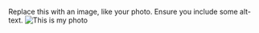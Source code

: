 Replace this with an image, like your photo. Ensure you include some alt-text.
![This is my photo](https://firebasestorage.googleapis.com/v0/b/small-habits-0812.appspot.com/o/astronaut%20(1).jpg?alt=media&token=92ff8444-d939-48f8-975c-cc2a67b25a9a)
